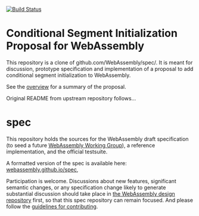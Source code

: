 [![Build Status](https://travis-ci.org/WebAssembly/spec.svg?branch=master)](https://travis-ci.org/WebAssembly/spec)

# Conditional Segment Initialization Proposal for WebAssembly

This repository is a clone of github.com/WebAssembly/spec/. It is meant for
discussion, prototype specification and implementation of a proposal to add
conditional segment initialization to WebAssembly.

See the [overview](proposals/conditional-segment-initialization/Overview.md) for
a summary of the proposal.

Original README from upstream repository follows...


# spec

This repository holds the sources for the WebAssembly draft specification
(to seed a future
[WebAssembly Working Group](https://lists.w3.org/Archives/Public/public-new-work/2017Jun/0005.html)),
a reference implementation, and the official testsuite.

A formatted version of the spec is available here:
[webassembly.github.io/spec](https://webassembly.github.io/spec/),

Participation is welcome. Discussions about new features, significant semantic
changes, or any specification change likely to generate substantial discussion
should take place in
[the WebAssembly design repository](https://github.com/WebAssembly/design)
first, so that this spec repository can remain focused. And please follow the
[guidelines for contributing](Contributing.md).

